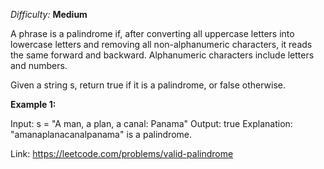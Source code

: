 *Difficulty:* **Medium**

A phrase is a palindrome if, after converting all uppercase letters into lowercase letters and removing all non-alphanumeric characters, it reads the same forward and backward. Alphanumeric characters include letters and numbers.

Given a string s, return true if it is a palindrome, or false otherwise.

**Example 1:**

Input: s = "A man, a plan, a canal: Panama"
Output: true
Explanation: "amanaplanacanalpanama" is a palindrome.

Link: https://leetcode.com/problems/valid-palindrome